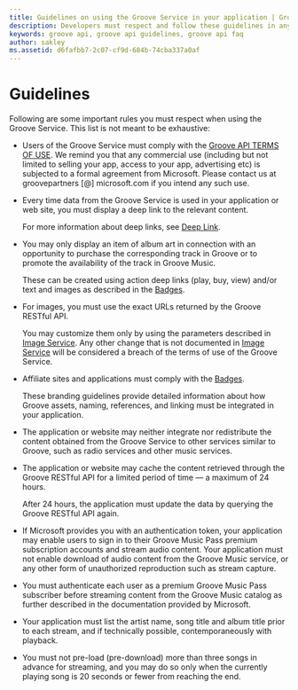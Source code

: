 ```yaml
---
title: Guidelines on using the Groove Service in your application | Groove Services
description: Developers must respect and follow these guidelines in any application that uses the Groove Service.
keywords: groove api, groove api guidelines, groove api faq
author: sakley
ms.assetid: d6fafbb7-2c07-cf9d-684b-74cba337a0af
---
```



# Guidelines
Following are some important rules you must respect when using the Groove Service. This list is not meant to be exhaustive:   

+ Users of the Groove Service must comply with the [Groove API TERMS OF USE]. We remind you that any commercial use (including but not limited to selling your app, access to your app, advertising etc) is subjected to a formal agreement from Microsoft. Please contact us at groovepartners [@] microsoft.com if you intend any such use.

+ Every time data from the Groove Service is used in your application or web site, you must display a deep link to the relevant content.

  For more information about deep links, see [Deep Link].  

+ You may only display an item of album art in connection with an opportunity to purchase the corresponding track in Groove or to promote the availability of the track in Groove Music.    

	These can be created using action deep links (play, buy, view) and/or text and images as described in the [Badges].

+ For images, you must use the exact URLs returned by the Groove RESTful API.  

	You may customize them only by using the parameters described in [Image Service]. Any other change that is not documented in [Image Service] will be considered a breach of the terms of use of the Groove Service.

+ Affiliate sites and applications must comply with the [Badges].

  These branding guidelines provide detailed information about how Groove assets, naming, references, and linking must be integrated in your application.

+ The application or website may neither integrate nor redistribute the content obtained from the Groove Service to other services similar to Groove, such as radio services and other music services.

+ The application or website may cache the content retrieved through the Groove RESTful API for a limited period of time — a maximum of 24 hours.  

  After 24 hours, the application must update the data by querying the Groove RESTful API again.

+ If Microsoft provides you with an authentication token, your application may enable users to sign in to their Groove Music Pass premium subscription accounts and stream audio content. Your application must not enable download of audio content from the Groove Music service, or any other form of unauthorized reproduction such as stream capture.  

+ You must authenticate each user as a premium Groove Music Pass subscriber before streaming content from the Groove Music catalog as further described in the documentation provided by Microsoft.

+ Your application must list the artist name, song title and album title prior to each stream, and if technically possible, contemporaneously with playback.

+ You must not pre-load (pre-download) more than three songs in advance for streaming, and you may do so only when the currently playing song is 20 seconds or fewer from reaching the end.

[Groove API TERMS OF USE]: ../Groove-API-Terms-of-Use.md
[Deep Link]: Deep-Link.md
[Badges]: Badges.md
[Image Service]: Image-Service.md
